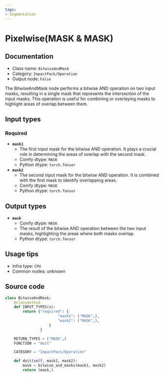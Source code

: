 ```yaml
---
tags:
- Segmentation
---
```


# Pixelwise(MASK & MASK)
## Documentation
- Class name: `BitwiseAndMask`
- Category: `ImpactPack/Operation`
- Output node: `False`

The BitwiseAndMask node performs a bitwise AND operation on two input masks, resulting in a single mask that represents the intersection of the input masks. This operation is useful for combining or overlaying masks to highlight areas of overlap between them.
## Input types
### Required
- **`mask1`**
    - The first input mask for the bitwise AND operation. It plays a crucial role in determining the areas of overlap with the second mask.
    - Comfy dtype: `MASK`
    - Python dtype: `torch.Tensor`
- **`mask2`**
    - The second input mask for the bitwise AND operation. It is combined with the first mask to identify overlapping areas.
    - Comfy dtype: `MASK`
    - Python dtype: `torch.Tensor`
## Output types
- **`mask`**
    - Comfy dtype: `MASK`
    - The result of the bitwise AND operation between the two input masks, highlighting the areas where both masks overlap.
    - Python dtype: `torch.Tensor`
## Usage tips
- Infra type: `CPU`
- Common nodes: unknown


## Source code
```python
class BitwiseAndMask:
    @classmethod
    def INPUT_TYPES(s):
        return {"required": {
                        "mask1": ("MASK",),
                        "mask2": ("MASK",),
                    }
                }

    RETURN_TYPES = ("MASK",)
    FUNCTION = "doit"

    CATEGORY = "ImpactPack/Operation"

    def doit(self, mask1, mask2):
        mask = bitwise_and_masks(mask1, mask2)
        return (mask,)

```
